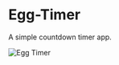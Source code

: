 # Egg-Timer
A simple countdown timer app.

![Egg Timer](https://i.ibb.co/sHvys7y/Screen-Shot-2020-10-20-at-9-22-42-PM.png)
